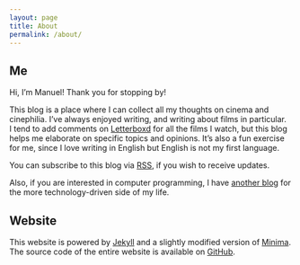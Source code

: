 ```yaml
---
layout: page
title: About
permalink: /about/
---
```


## Me

Hi, I’m Manuel! Thank you for stopping by!

This blog is a place where I can collect all my thoughts on cinema and
cinephilia. I’ve always enjoyed writing, and writing about films in particular.
I tend to add comments on [Letterboxd](https://letterboxd.com/muberti/) for all
the films I watch, but this blog helps me elaborate on specific topics and
opinions. It’s also a fun exercise for me, since I love writing in English but
English is not my first language.

You can subscribe to this blog via [RSS](https://www.filmsinwords.eu/feed.xml),
if you wish to receive updates.

Also, if you are interested in computer programming, I have [another
blog](https://manuel-uberti.github.io/) for the more technology-driven side of
my life.

## Website

This website is powered by [Jekyll](https://jekyllrb.com/) and a slightly
modified version of [Minima](https://github.com/jekyll/minima). The source code
of the entire website is available on
[GitHub](https://github.com/manuel-uberti/filmsinwords).

